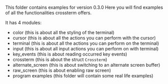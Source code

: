 This folder contains examples for version 0.3.0 Here you will find examples of all the functionalities crossterm offers.

It has 4 modules: 
- color (this is about all the styling of the terminal)
- cursor (this is about all the actions you can perform with the cursor)
- terminal (this is about all the actions you can perform on the terminal)
- input (this is about all input actions you can perform on with terminal)
- key_events (this is about reading occurred key events)
- crossterm (this is about the struct `Crossterm`)
- alternate_screen (this is about switching to an alternate screen buffer)
- raw_screen (this is about enabling raw screen)
- program examples (this folder will contain some real life examples)